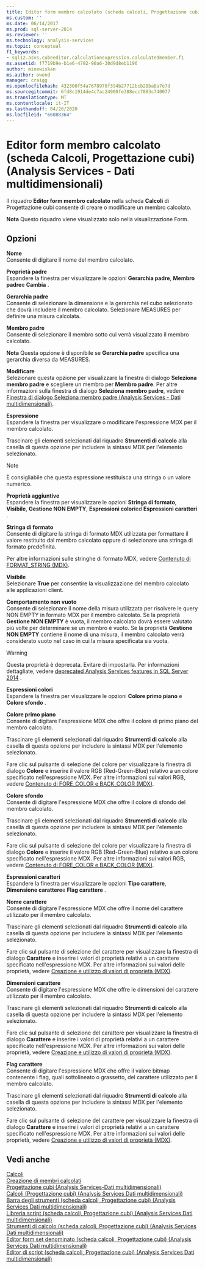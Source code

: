 ```yaml
---
title: Editor form membro calcolato (scheda calcoli, Progettazione cubi) (Analysis Services-Dati multidimensionali) | Microsoft Docs
ms.custom: ''
ms.date: 06/14/2017
ms.prod: sql-server-2014
ms.reviewer: ''
ms.technology: analysis-services
ms.topic: conceptual
f1_keywords:
- sql12.asvs.cubeeditor.calculationexpression.calculatedmember.f1
ms.assetid: f7719b9e-b1e6-4792-90a6-30d9d8eb1196
author: minewiskan
ms.author: owend
manager: craigg
ms.openlocfilehash: 432300f54a7678970f394b27712bcb28ba8a7e7d
ms.sourcegitcommit: 6fd8c1914de4c7ac24900fe388ecc7883c740077
ms.translationtype: MT
ms.contentlocale: it-IT
ms.lasthandoff: 04/26/2020
ms.locfileid: "66088364"
---
```

# <a name="calculated-member-form-editor-calculations-tab-cube-designer-analysis-services---multidimensional-data"></a>Editor form membro calcolato (scheda Calcoli, Progettazione cubi) (Analysis Services - Dati multidimensionali)
  Il riquadro **Editor form membro calcolato** nella scheda **Calcoli** di Progettazione cubi consente di creare o modificare un membro calcolato.  
  
 **Nota** Questo riquadro viene visualizzato solo nella visualizzazione Form.  
  
## <a name="options"></a>Opzioni  
 **Nome**  
 Consente di digitare il nome del membro calcolato.  
  
 **Proprietà padre**  
 Espandere la finestra per visualizzare le opzioni **Gerarchia padre**, **Membro padre**e **Cambia** .  
  
 **Gerarchia padre**  
 Consente di selezionare la dimensione e la gerarchia nel cubo selezionato che dovrà includere il membro calcolato. Selezionare MEASURES per definire una misura calcolata.  
  
 **Membro padre**  
 Consente di selezionare il membro sotto cui verrà visualizzato il membro calcolato.  
  
 **Nota** Questa opzione è disponibile se **Gerarchia padre** specifica una gerarchia diversa da MEASURES.  
  
 **Modificare**  
 Selezionare questa opzione per visualizzare la finestra di dialogo **Seleziona membro padre** e scegliere un membro per **Membro padre**. Per altre informazioni sulla finestra di dialogo **Seleziona membro padre**, vedere [Finestra di dialogo Seleziona membro padre &#40;Analysis Services - Dati multidimensionali&#41;](select-parent-member-dialog-box-analysis-services-multidimensional-data.md).  
  
 **Espressione**  
 Espandere la finestra per visualizzare o modificare l'espressione MDX per il membro calcolato.  
  
 Trascinare gli elementi selezionati dal riquadro **Strumenti di calcolo** alla casella di questa opzione per includere la sintassi MDX per l'elemento selezionato.  
  
> [!NOTE]  
>  È consigliabile che questa espressione restituisca una stringa o un valore numerico.  
  
 **Proprietà aggiuntive**  
 Espandere la finestra per visualizzare le opzioni **Stringa di formato**, **Visibile**, **Gestione NON EMPTY**, **Espressioni colori**ed **Espressioni caratteri** .  
  
 **Stringa di formato**  
 Consente di digitare la stringa di formato MDX utilizzata per formattare il valore restituito dal membro calcolato oppure di selezionare una stringa di formato predefinita.  
  
 Per altre informazioni sulle stringhe di formato MDX, vedere [Contenuto di FORMAT_STRING &#40;MDX&#41;](multidimensional-models/mdx/mdx-cell-properties-format-string-contents.md).  
  
 **Visibile**  
 Selezionare **True** per consentire la visualizzazione del membro calcolato alle applicazioni client.  
  
 **Comportamento non vuoto**  
 Consente di selezionare il nome della misura utilizzata per risolvere le query NON EMPTY in formato MDX per il membro calcolato. Se la proprietà **Gestione NON EMPTY** è vuota, il membro calcolato dovrà essere valutato più volte per determinare se un membro è vuoto. Se la proprietà **Gestione NON EMPTY** contiene il nome di una misura, il membro calcolato verrà considerato vuoto nel caso in cui la misura specificata sia vuota.  
  
> [!WARNING]  
>  Questa proprietà è deprecata. Evitare di impostarla. Per informazioni dettagliate, vedere [deprecated Analysis Services features in SQL Server 2014](deprecated-analysis-services-features-in-sql-server-2014.md) .  
  
 **Espressioni colori**  
 Espandere la finestra per visualizzare le opzioni **Colore primo piano** e **Colore sfondo** .  
  
 **Colore primo piano**  
 Consente di digitare l'espressione MDX che offre il colore di primo piano del membro calcolato.  
  
 Trascinare gli elementi selezionati dal riquadro **Strumenti di calcolo** alla casella di questa opzione per includere la sintassi MDX per l'elemento selezionato.  
  
 Fare clic sul pulsante di selezione del colore per visualizzare la finestra di dialogo **Colore** e inserire il valore RGB (Red-Green-Blue) relativo a un colore specificato nell'espressione MDX. Per altre informazioni sui valori RGB, vedere [Contenuto di FORE_COLOR e BACK_COLOR &#40;MDX&#41;](multidimensional-models/mdx/mdx-cell-properties-fore-color-and-back-color-contents.md).  
  
 **Colore sfondo**  
 Consente di digitare l'espressione MDX che offre il colore di sfondo del membro calcolato.  
  
 Trascinare gli elementi selezionati dal riquadro **Strumenti di calcolo** alla casella di questa opzione per includere la sintassi MDX per l'elemento selezionato.  
  
 Fare clic sul pulsante di selezione del colore per visualizzare la finestra di dialogo **Colore** e inserire il valore RGB (Red-Green-Blue) relativo a un colore specificato nell'espressione MDX. Per altre informazioni sui valori RGB, vedere [Contenuto di FORE_COLOR e BACK_COLOR &#40;MDX&#41;](multidimensional-models/mdx/mdx-cell-properties-fore-color-and-back-color-contents.md).  
  
 **Espressioni caratteri**  
 Espandere la finestra per visualizzare le opzioni **Tipo carattere**, **Dimensione carattere**e **Flag carattere** .  
  
 **Nome carattere**  
 Consente di digitare l'espressione MDX che offre il nome del carattere utilizzato per il membro calcolato.  
  
 Trascinare gli elementi selezionati dal riquadro **Strumenti di calcolo** alla casella di questa opzione per includere la sintassi MDX per l'elemento selezionato.  
  
 Fare clic sul pulsante di selezione del carattere per visualizzare la finestra di dialogo **Carattere** e inserire i valori di proprietà relativi a un carattere specificato nell'espressione MDX. Per altre informazioni sui valori delle proprietà, vedere [Creazione e utilizzo di valori di proprietà &#40;MDX&#41;](creating-and-using-property-values-mdx.md).  
  
 **Dimensioni carattere**  
 Consente di digitare l'espressione MDX che offre le dimensioni del carattere utilizzato per il membro calcolato.  
  
 Trascinare gli elementi selezionati dal riquadro **Strumenti di calcolo** alla casella di questa opzione per includere la sintassi MDX per l'elemento selezionato.  
  
 Fare clic sul pulsante di selezione del carattere per visualizzare la finestra di dialogo **Carattere** e inserire i valori di proprietà relativi a un carattere specificato nell'espressione MDX. Per altre informazioni sui valori delle proprietà, vedere [Creazione e utilizzo di valori di proprietà &#40;MDX&#41;](creating-and-using-property-values-mdx.md).  
  
 **Flag carattere**  
 Consente di digitare l'espressione MDX che offre il valore bitmap contenente i flag, quali sottolineato o grassetto, del carattere utilizzato per il membro calcolato.  
  
 Trascinare gli elementi selezionati dal riquadro **Strumenti di calcolo** alla casella di questa opzione per includere la sintassi MDX per l'elemento selezionato.  
  
 Fare clic sul pulsante di selezione del carattere per visualizzare la finestra di dialogo **Carattere** e inserire i valori di proprietà relativi a un carattere specificato nell'espressione MDX. Per altre informazioni sui valori delle proprietà, vedere [Creazione e utilizzo di valori di proprietà &#40;MDX&#41;](creating-and-using-property-values-mdx.md).  
  
## <a name="see-also"></a>Vedi anche  
 [Calcoli](multidimensional-models-olap-logical-cube-objects/calculations.md)   
 [Creazione di membri calcolati](multidimensional-models/create-calculated-members.md)   
 [Progettazione cubi &#40;Analysis Services-Dati multidimensionali&#41;](cube-designer-analysis-services-multidimensional-data.md)   
 [Calcoli &#40;Progettazione cubi&#41; &#40;Analysis Services Dati multidimensionali&#41;](calculations-cube-designer-analysis-services-multidimensional-data.md)   
 [Barra degli strumenti &#40;scheda calcoli, Progettazione cubi&#41; &#40;Analysis Services Dati multidimensionali&#41;](toolbar-calculations-tab-cube-designer-analysis-services-multidimensional-data.md)   
 [Libreria script &#40;scheda calcoli, Progettazione cubi&#41; &#40;Analysis Services Dati multidimensionali&#41;](script-organizer-cube-designer-analysis-services-multidimensional-data.md)   
 [Strumenti di calcolo &#40;scheda calcoli, Progettazione cubi&#41; &#40;Analysis Services Dati multidimensionali&#41;](calculation-tools-cube-designer-analysis-services-multidimensional-data.md)   
 [Editor form set denominato &#40;scheda calcoli, Progettazione cubi&#41; &#40;Analysis Services Dati multidimensionali&#41;](named-set-form-editor-cube-designer-analysis-services-multidimensional-data.md)   
 [Editor di script &#40;scheda calcoli, Progettazione cubi&#41; &#40;Analysis Services Dati multidimensionali&#41;](script-editor-calculations-cube-designer-analysis-services-multidimensional-data.md)  
  
  

